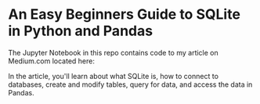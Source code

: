 # An Easy Beginners Guide to SQLite in Python and Pandas

The Jupyter Notebook in this repo contains code to my article on Medium.com located here:

In the article, you'll learn about what SQLite is, how to connect to databases, create and modify tables, query for data, and access the data in Pandas.
